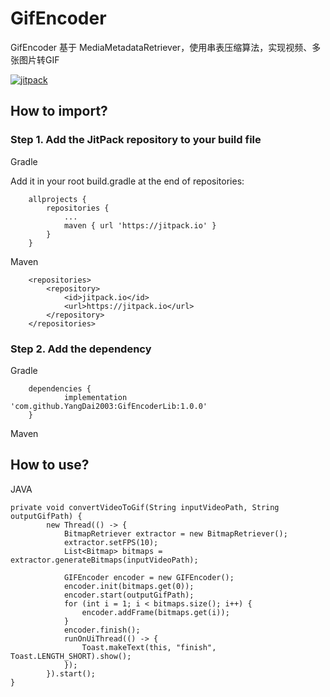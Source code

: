 # GifEncoder

GifEncoder 基于 MediaMetadataRetriever，使用串表压缩算法，实现视频、多张图片转GIF

[![jitpack](https://jitpack.io/v/YangDai2003/GifEncoderLib.svg)](https://jitpack.io/#YangDai2003/GifEncoderLib)

## How to import?

### Step 1. Add the JitPack repository to your build file

Gradle

Add it in your root build.gradle at the end of repositories:

```code
	allprojects {
		repositories {
			...
			maven { url 'https://jitpack.io' }
		}
	}
```

Maven

```code
	<repositories>
		<repository>
		    <id>jitpack.io</id>
		    <url>https://jitpack.io</url>
		</repository>
	</repositories>
```

### Step 2. Add the dependency

Gradle

```code
	dependencies {
	        implementation 'com.github.YangDai2003:GifEncoderLib:1.0.0'
	}
```

Maven



## How to use?

JAVA

```code
private void convertVideoToGif(String inputVideoPath, String outputGifPath) {
        new Thread(() -> {
            BitmapRetriever extractor = new BitmapRetriever();
            extractor.setFPS(10);
            List<Bitmap> bitmaps = extractor.generateBitmaps(inputVideoPath);

            GIFEncoder encoder = new GIFEncoder();
            encoder.init(bitmaps.get(0));
            encoder.start(outputGifPath);
            for (int i = 1; i < bitmaps.size(); i++) {
                encoder.addFrame(bitmaps.get(i));
            }
            encoder.finish();
            runOnUiThread(() -> {
                Toast.makeText(this, "finish", Toast.LENGTH_SHORT).show();
            });
        }).start();
}
```
